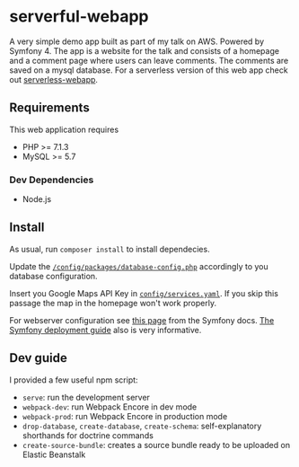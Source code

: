 # serverful-webapp
A very simple demo app built as part of my talk on AWS. Powered by Symfony 4.
The app is a website for the talk and consists of a homepage and a comment page where users can leave comments.
The comments are saved on a mysql database. For a serverless version of this web app check out [serverless-webapp](https://github.com/luistar/serverless-webapp/).

## Requirements
This web application requires
- PHP >= 7.1.3
- MySQL >= 5.7

### Dev Dependencies
- Node.js

## Install
As usual, run `composer install` to install dependecies.

Update the [`/config/packages/database-config.php`](https://github.com/luistar/serverful-webapp/blob/a983510c1e3c66cc7e2af4173572bc33282809e0/config/packages/database-config.php#L3) 
accordingly to you database configuration.

Insert you Google Maps API Key in [`config/services.yaml`](https://github.com/luistar/serverful-webapp/blob/a983510c1e3c66cc7e2af4173572bc33282809e0/config/services.yaml#L5).
If you skip this passage the map in the homepage won't work properly.

For webserver configuration see [this page](https://symfony.com/doc/current/setup/web_server_configuration.html) from the 
Symfony docs. [The Symfony deployment guide](https://symfony.com/doc/current/deployment.html) also is very informative.

## Dev guide
I provided a few useful npm script:

- `serve`: run the development server
- `webpack-dev`: run Webpack Encore in dev mode
- `webpack-prod`: run Webpack Encore in production mode
- `drop-database`, `create-database`, `create-schema`: self-explanatory shorthands for doctrine commands
- `create-source-bundle`: creates a source bundle ready to be uploaded on Elastic Beanstalk
